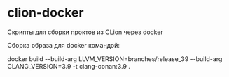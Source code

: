 # clion-docker
Скрипты для сборки проктов из CLion через docker

Cборка образа для docker командой:

docker build --build-arg LLVM_VERSION=branches/release_39 --build-arg CLANG_VERSION=3.9 -t clang-conan:3.9 .

